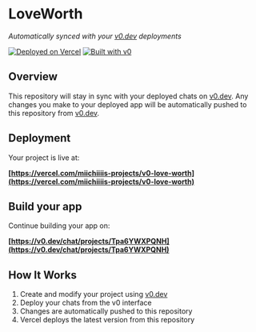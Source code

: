 # LoveWorth

*Automatically synced with your [v0.dev](https://v0.dev) deployments*

[![Deployed on Vercel](https://img.shields.io/badge/Deployed%20on-Vercel-black?style=for-the-badge&logo=vercel)](https://vercel.com/miichiiiis-projects/v0-love-worth)
[![Built with v0](https://img.shields.io/badge/Built%20with-v0.dev-black?style=for-the-badge)](https://v0.dev/chat/projects/Tpa6YWXPQNH)

## Overview

This repository will stay in sync with your deployed chats on [v0.dev](https://v0.dev).
Any changes you make to your deployed app will be automatically pushed to this repository from [v0.dev](https://v0.dev).

## Deployment

Your project is live at:

**[https://vercel.com/miichiiiis-projects/v0-love-worth](https://vercel.com/miichiiiis-projects/v0-love-worth)**

## Build your app

Continue building your app on:

**[https://v0.dev/chat/projects/Tpa6YWXPQNH](https://v0.dev/chat/projects/Tpa6YWXPQNH)**

## How It Works

1. Create and modify your project using [v0.dev](https://v0.dev)
2. Deploy your chats from the v0 interface
3. Changes are automatically pushed to this repository
4. Vercel deploys the latest version from this repository